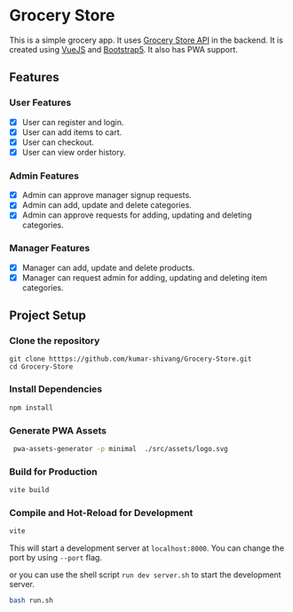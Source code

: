 # Grocery Store

This is a simple grocery app. It uses [Grocery Store API](https://www.github.com/kumar-shivang/Grocery-Store-API) in the backend.
It is created using [VueJS](https://vuejs.org/) and [Bootstrap5](https://getbootstrap.com/).
It also has PWA support.

## Features

### User Features

- [x] User can register and login.
- [x] User can add items to cart.
- [x] User can checkout.
- [x] User can view order history.

### Admin Features

- [x] Admin can approve manager signup requests.
- [x] Admin can add, update and delete categories.
- [x] Admin can approve requests for adding, updating and deleting categories.

### Manager Features

- [x] Manager can add, update and delete products.
- [x] Manager can request admin for adding, updating and deleting item categories.

## Project Setup

### Clone the repository

```shell
git clone htttps://github.com/kumar-shivang/Grocery-Store.git
cd Grocery-Store
```

### Install Dependencies

```sh
npm install
```

### Generate PWA Assets

```sh
 pwa-assets-generator -p minimal  ./src/assets/logo.svg
```

### Build for Production

```sh
vite build
```

### Compile and Hot-Reload for Development

```sh
vite
```

This will start a development server at `localhost:8000`. You can change the port by using `--port` flag.

or you can use the shell script `run dev server.sh` to start the development server.

```sh
bash run.sh
```
